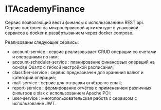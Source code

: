 # ITAcademyFinance
Сервис позволяющий вести финансы с использованием REST api.
Сервис построен на микросервисной архитектуре с упаковкой сервисов в docker и развёртыванием через docker compose.

Реализованы следующие сервисы:
 - account-service : сервис реализовывает CRUD операции со счетами и операциями по ним;
 - account-scheduler-service : планирование финансовых операций на основе Quartz с гибкой настройкой расписания;
 - classifier-service : сервис предназначен для хранения валют и категорий операций;
 - mail-service : сервис для отправки отчётов по email;
 - report-service : формирование отчётов с применением различных фильтров в xlsx с использованием Apache POI;
 - user-service : многопользовательская работа с сервисом с использование JWT.
